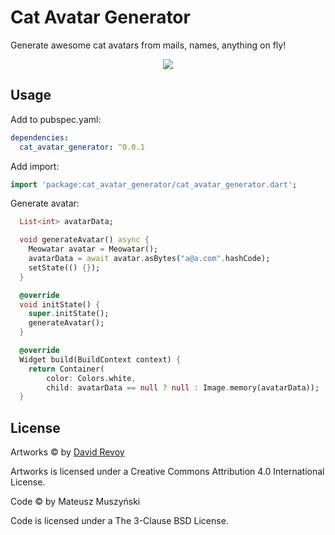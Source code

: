 # Cat Avatar Generator

Generate awesome cat avatars from mails, names, anything on fly!

<p align="center">
<img src="https://user-images.githubusercontent.com/5563731/103411109-a2845780-4b6e-11eb-901d-28ab281004fe.png"/>
</p>

## Usage

Add to pubspec.yaml:

```yaml
dependencies:
  cat_avatar_generator: ^0.0.1
```

Add import:
```dart
import 'package:cat_avatar_generator/cat_avatar_generator.dart';
```

Generate avatar:
```dart
  List<int> avatarData;

  void generateAvatar() async {
    Meowatar avatar = Meowatar();
    avatarData = await avatar.asBytes("a@a.com".hashCode);
    setState(() {});
  }

  @override
  void initState() {
    super.initState();
    generateAvatar();
  }

  @override
  Widget build(BuildContext context) {
    return Container(
        color: Colors.white,
        child: avatarData == null ? null : Image.memory(avatarData));
  }
```

## License

Artworks © by [David Revoy](https://www.davidrevoy.com/)

Artworks is licensed under a Creative Commons Attribution 4.0 International License.

Code © by Mateusz Muszyński

Code is licensed under a The 3-Clause BSD License.
